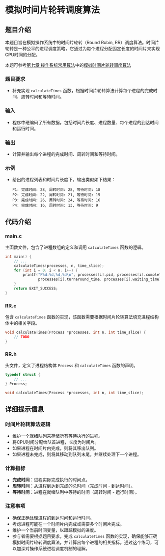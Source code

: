 # 模拟时间片轮转调度算法

## 题目介绍

本题目旨在模拟操作系统中的时间片轮转（Round Robin, RR）调度算法。时间片轮转是一种公平的进程调度策略，它通过为每个进程分配固定长度的时间片来实现CPU时间的分配。

本题可参考[第七章 操作系统常用算法](../chapter_4.md)中的[模拟时间片轮转调度算法](../chapter_4_3.md)

### 题目要求

- 补充实现 `calculateTimes` 函数，根据时间片轮转算法计算每个进程的完成时间、周转时间和等待时间。

### 输入

- 程序中硬编码了所有数据，包括时间片长度、进程数量、每个进程的到达时间和运行时间。

### 输出

- 计算并输出每个进程的完成时间、周转时间和等待时间。

### 示例

- 给出的进程列表和时间片长度下，输出类似如下结果：
  ```
  P1: 完成时间: 28, 周转时间: 28, 等待时间: 18
  P2: 完成时间: 22, 周转时间: 21, 等待时间: 15
  P3: 完成时间: 26, 周转时间: 24, 等待时间: 16
  P4: 完成时间: 16, 周转时间: 13, 等待时间: 9
  ```

## 代码介绍

### main.c

主函数文件，包含了进程数组的定义和调用 `calculateTimes` 函数的逻辑。

```c
int main() {
    // ...
    calculateTimes(processes, n, time_slice);
    for (int i = 0; i < n; i++) {
        printf("P%d:%d,%d,%d\n", processes[i].pid, processes[i].completion_time,
               processes[i].turnaround_time, processes[i].waiting_time);
    }
    return EXIT_SUCCESS;
}
```

### RR.c

包含 `calculateTimes` 函数的实现，该函数需要根据时间片轮转算法填充进程结构体中的相关字段。

```c
void calculateTimes(Process *processes, int n, int time_slice) {
    // TODO
}
```

### RR.h

头文件，定义了进程结构体 `Process` 和 `calculateTimes` 函数的声明。

```c
typedef struct {
    // ...
} Process;

void calculateTimes(Process *processes, int n, int time_slice);
```

## 详细提示信息

### 时间片轮转算法逻辑

- 维护一个就绪队列来存储所有等待执行的进程。
- 将CPU时间分配给队首进程，长度为时间片。
- 如果进程在时间片内完成，则将其移出队列。
- 如果进程未完成，则将其移动到队列末尾，并继续处理下一个进程。

### 计算指标

- **完成时间**：进程实际完成执行的时间点。
- **周转时间**：从进程到达到完成的总时间（完成时间 - 到达时间）。
- **等待时间**：进程在就绪队列中等待的时间（周转时间 - 运行时间）。

### 注意事项

- 确保正确处理进程的到达时间和运行时间。
- 考虑进程可能在一个时间片内完成或需要多个时间片完成。
- 维护一个当前时间变量，以跟踪模拟的进度。
- 参与者需要根据题目要求，完成 `calculateTimes` 函数的实现，确保能够正确模拟时间片轮转调度算法，并计算出每个进程的相关指标。通过这个练习，可以加深对操作系统进程调度机制的理解。
